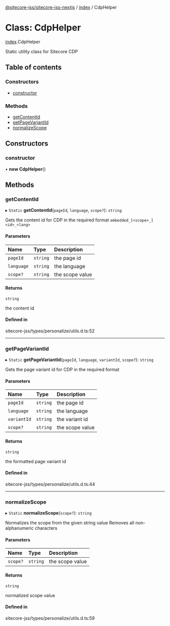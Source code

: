 [@sitecore-jss/sitecore-jss-nextjs](../README.md) / [index](../modules/index.md) / CdpHelper

# Class: CdpHelper

[index](../modules/index.md).CdpHelper

Static utility class for Sitecore CDP

## Table of contents

### Constructors

- [constructor](index.CdpHelper.md#constructor)

### Methods

- [getContentId](index.CdpHelper.md#getcontentid)
- [getPageVariantId](index.CdpHelper.md#getpagevariantid)
- [normalizeScope](index.CdpHelper.md#normalizescope)

## Constructors

### constructor

• **new CdpHelper**()

## Methods

### getContentId

▸ `Static` **getContentId**(`pageId`, `language`, `scope?`): `string`

Gets the content id for CDP in the required format `embedded_[<scope>_]<id>_<lang>`

#### Parameters

| Name | Type | Description |
| :------ | :------ | :------ |
| `pageId` | `string` | the page id |
| `language` | `string` | the language |
| `scope?` | `string` | the scope value |

#### Returns

`string`

the content id

#### Defined in

sitecore-jss/types/personalize/utils.d.ts:52

___

### getPageVariantId

▸ `Static` **getPageVariantId**(`pageId`, `language`, `variantId`, `scope?`): `string`

Gets the page variant id for CDP in the required format

#### Parameters

| Name | Type | Description |
| :------ | :------ | :------ |
| `pageId` | `string` | the page id |
| `language` | `string` | the language |
| `variantId` | `string` | the variant id |
| `scope?` | `string` | the scope value |

#### Returns

`string`

the formatted page variant id

#### Defined in

sitecore-jss/types/personalize/utils.d.ts:44

___

### normalizeScope

▸ `Static` **normalizeScope**(`scope?`): `string`

Normalizes the scope from the given string value
Removes all non-alphanumeric characters

#### Parameters

| Name | Type | Description |
| :------ | :------ | :------ |
| `scope?` | `string` | the scope value |

#### Returns

`string`

normalized scope value

#### Defined in

sitecore-jss/types/personalize/utils.d.ts:59
